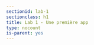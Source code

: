 ```yaml
---
sectionid: lab-1
sectionclass: h1
title: Lab 1 - Une première app 
type: nocount
is-parent: yes
---
```

